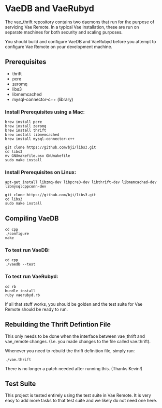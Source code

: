 # VaeDB and VaeRubyd

The vae_thrift repository contains two daemons that run for the purpose
of servicing Vae Remote.  In a typical Vae installation, these are run
on separate machines for both security and scaling purposes.

You should build and configure VaeDB and VaeRubyd before you attempt to
configure Vae Remote on your development machine.


## Prerequisites

 - thrift
 - pcre
 - zeromq
 - libs3
 - libmemcached
 - mysql-connector-c++ (library)


### Install Prerequisites using a Mac:

    brew install pcre 
    brew install zeromq
    brew install thrift
    brew install libmemcached
    brew install mysql-connector-c++

    git clone https://github.com/bji/libs3.git
    cd libs3
    mv GNUmakefile.osx GNUmakefile
    sudo make install


### Install Prerequisites on Linux:

    apt-get install libzmq-dev libpcre3-dev libthrift-dev libmemcached-dev libmysqlcppconn-dev

    git clone https://github.com/bji/libs3.git
    cd libs3
    sudo make install


## Compiling VaeDB

    cd cpp
    ./configure
    make


### To test run VaeDB:

    cd cpp
    ./vaedb --test


### To test run VaeRubyd:

    cd rb
    bundle install
    ruby vaerubyd.rb


If all that stuff works, you should be golden and the test suite for Vae
Remote should be ready to run.


## Rebuilding the Thrift Defintion File

This only needs to be done when the interface between vae_thrift and
vae_remote changes.  (I.e. you made changes to the file called
vae.thrift).

Whenever you need to rebuild the thrift definition file, simply run:

    ./vae.thrift

There is no longer a patch needed after running this.  (Thanks Kevin!)


## Test Suite

This project is tested entirely using the test suite in Vae Remote.  It
is very easy to add more tasks to that test suite and we likely do not
need one here.
